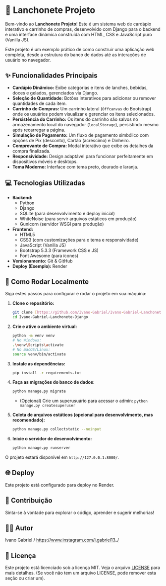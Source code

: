 # 🍔 Lanchonete Projeto

Bem-vindo ao **Lanchonete Projeto**! Este é um sistema web de cardápio interativo e carrinho de compras, desenvolvido com Django para o backend e uma interface dinâmica construída com HTML, CSS e JavaScript puro (Vanilla JS).

Este projeto é um exemplo prático de como construir uma aplicação web completa, desde a estrutura do banco de dados até as interações de usuário no navegador.

## ✨ Funcionalidades Principais

* **Cardápio Dinâmico:** Exibe categorias e itens de lanches, bebidas, doces e gelados, gerenciados via Django.
* **Seleção de Quantidade:** Botões interativos para adicionar ou remover quantidades de cada item.
* **Carrinho de Compras:** Um carrinho lateral (`Offcanvas` do Bootstrap) onde os usuários podem visualizar e gerenciar os itens selecionados.
* **Persistência do Carrinho:** Os itens do carrinho são salvos no armazenamento local do navegador (`localStorage`), persistindo mesmo após recarregar a página.
* **Simulação de Pagamento:** Um fluxo de pagamento simbólico com opções de Pix (desconto), Cartão (acréscimo) e Dinheiro.
* **Comprovante de Compra:** Modal interativo que exibe os detalhes da compra finalizada.
* **Responsividade:** Design adaptável para funcionar perfeitamente em dispositivos móveis e desktops.
* **Tema Moderno:** Interface com tema preto, dourado e laranja.

## 💻 Tecnologias Utilizadas

* **Backend:**
    * Python
    * Django
    * SQLite (para desenvolvimento e deploy inicial)
    * WhiteNoise (para servir arquivos estáticos em produção)
    * Gunicorn (servidor WSGI para produção)
* **Frontend:**
    * HTML5
    * CSS3 (com customizações para o tema e responsividade)
    * JavaScript (Vanilla JS)
    * Bootstrap 5.3.3 (Framework CSS e JS)
    * Font Awesome (para ícones)
* **Versionamento:** Git & GitHub
* **Deploy (Exemplo):** Render

## 🚀 Como Rodar Localmente

Siga estes passos para configurar e rodar o projeto em sua máquina:

1.  **Clone o repositório:**
    ```bash
    git clone [https://github.com/Ivano-Gabriel/Ivano-Gabriel-Lanchonete-Django.git](https://github.com/Ivano-Gabriel/Ivano-Gabriel-Lanchonete-Django.git)
    cd Ivano-Gabriel-Lanchonete-Django
    ```

2.  **Crie e ative o ambiente virtual:**
    ```bash
    python -m venv venv
    # No Windows:
    .\venv\Scripts\activate
    # No macOS/Linux:
    source venv/bin/activate
    ```

3.  **Instale as dependências:**
    ```bash
    pip install -r requirements.txt
    ```

4.  **Faça as migrações do banco de dados:**
    ```bash
    python manage.py migrate
    ```
    * (Opcional) Crie um superusuário para acessar o admin: `python manage.py createsuperuser`

5.  **Coleta de arquivos estáticos (opcional para desenvolvimento, mas recomendado):**
    ```bash
    python manage.py collectstatic --noinput
    ```

6.  **Inicie o servidor de desenvolvimento:**
    ```bash
    python manage.py runserver
    ```

O projeto estará disponível em `http://127.0.0.1:8000/`.

## 🌐 Deploy

Este projeto está configurado para deploy no Render.

## 🤝 Contribuição

Sinta-se à vontade para explorar o código, aprender e sugerir melhorias!

## 🧑‍💻 Autor

Ivano Gabriel / https://www.instagram.com/i.gabriel13_/

## 📄 Licença

Este projeto está licenciado sob a licença MIT. Veja o arquivo [LICENSE](LICENSE) para mais detalhes. (Se você não tem um arquivo LICENSE, pode remover esta seção ou criar um).

